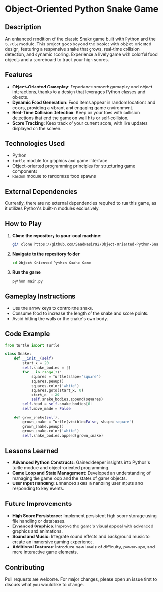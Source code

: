 # Object-Oriented Python Snake Game

## Description
An enhanced rendition of the classic Snake game built with Python and the `turtle` module. This project goes beyond the basics with object-oriented design, featuring a responsive snake that grows, real-time collision detection, and dynamic scoring. Experience a lively game with colorful food objects and a scoreboard to track your high scores.

## Features
- **Object-Oriented Gameplay**: Experience smooth gameplay and object interactions, thanks to a design that leverages Python classes and objects.
- **Dynamic Food Generation**: Food items appear in random locations and colors, providing a vibrant and engaging game environment.
- **Real-Time Collision Detection**: Keep on your toes with collision detections that end the game on wall hits or self-collision.
- **Score Tracking**: Keep track of your current score, with live updates displayed on the screen.

## Technologies Used
- Python
- `turtle` module for graphics and game interface
- Object-oriented programming principles for structuring game components
- `Random` module to randomize food spawns

## External Dependencies
Currently, there are no external dependencies required to run this game, as it utilizes Python's built-in modules exclusively.

## How to Play
1. **Clone the repository to your local machine:**
   ```bash
   git clone https://github.com/SaadNasir92/Object-Oriented-Python-Snake-Game
2. **Navigate to the repository folder**
    ```bash
    cd Object-Oriented-Python-Snake-Game
3. **Run the game**
    ```bash
    python main.py

## Gameplay Instructions
- Use the arrow keys to control the snake.
- Consume food to increase the length of the snake and score points.
- Avoid hitting the walls or the snake's own body.

## Code Example
```python
from turtle import Turtle

class Snake:
    def __init__(self):
        start_x = 20
        self.snake_bodies = []
        for _ in range(3):
            squares = Turtle(shape='square')
            squares.penup()
            squares.color('white')
            squares.goto(start_x, 0)
            start_x -= 20
            self.snake_bodies.append(squares)
        self.head = self.snake_bodies[0]
        self.move_made = False

    def grow_snake(self):
        grown_snake = Turtle(visible=False, shape='square')
        grown_snake.penup()
        grown_snake.color('white')
        self.snake_bodies.append(grown_snake)
```
## Lessons Learned
- **Advanced Python Constructs:** Gained deeper insights into Python's turtle module and object-oriented programming.
- **Game Loop and State Management:** Developed an understanding of managing the game loop and the states of game objects.
- **User Input Handling:** Enhanced skills in handling user inputs and responding to key events.

## Future Improvements
- **High Score Persistence:** Implement persistent high score storage using file handling or databases.
- **Enhanced Graphics:** Improve the game's visual appeal with advanced graphics and animations.
- **Sound and Music:** Integrate sound effects and background music to create an immersive gaming experience.
- **Additional Features:** Introduce new levels of difficulty, power-ups, and more interactive game elements.

## Contributing
Pull requests are welcome. For major changes, please open an issue first to discuss what you would like to change.

